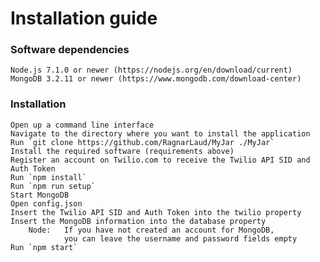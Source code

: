 # Installation guide

### Software dependencies
    Node.js 7.1.0 or newer (https://nodejs.org/en/download/current)
    MongoDB 3.2.11 or newer (https://www.mongodb.com/download-center)

### Installation
    Open up a command line interface
    Navigate to the directory where you want to install the application
    Run `git clone https://github.com/RagnarLaud/MyJar ./MyJar`
    Install the required software (requirements above)
    Register an account on Twilio.com to receive the Twilio API SID and Auth Token
    Run `npm install`
    Run `npm run setup`
    Start MongoDB
    Open config.json
    Insert the Twilio API SID and Auth Token into the twilio property
    Insert the MongoDB information into the database property
        Node:   If you have not created an account for MongoDB,
                you can leave the username and password fields empty
    Run `npm start`